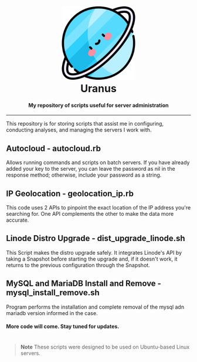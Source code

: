 <h1 align="center">
  <br>
  <img src="urano.png" width="200">
  <br>
  Uranus
  <br>
</h1>

<h4 align="center"> My repository of scripts useful for server administration </h4>

---
This repository is for storing scripts that assist me in configuring, conducting analyses, and managing the servers I work with.

## Autocloud - autocloud.rb
Allows running commands and scripts on batch servers. If you have already added your key to the server, you can leave the password as nil in the response method; otherwise, include your password as a string.

## IP Geolocation - geolocation_ip.rb
This code uses 2 APIs to pinpoint the exact location of the IP address you're searching for. One API complements the other to make the data more accurate.

## Linode Distro Upgrade - dist_upgrade_linode.sh
This Script makes the distro upgrade safely. It integrates Linode's API by taking a Snapshot before starting the upgrade and, if it doesn't work, it returns to the previous configuration through the Snapshot.

## MySQL and MariaDB Install and Remove - mysql_install_remove.sh
Program performs the installation and complete removal of the mysql adn mariadb version informed in the case.

#### More code will come. Stay tuned for updates.

#


> **Note**
> These scripts were designed to be used on Ubuntu-based Linux servers.
